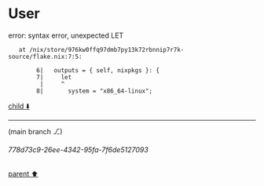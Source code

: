 # User

error: syntax error, unexpected LET

       at /nix/store/976kw0ffq97dmb7py13k72rbnnip7r7k-source/flake.nix:7:5:

            6|   outputs = { self, nixpkgs }: {
            7|     let
             |     ^
            8|       system = "x86_64-linux";


[child ⬇️](#778d73c9-26ee-4342-95fa-7f6de5127093)

---

(main branch ⎇)
###### 778d73c9-26ee-4342-95fa-7f6de5127093
[parent ⬆️](#aaa25530-8d7f-49bc-a6e3-1f53a541b87f)
